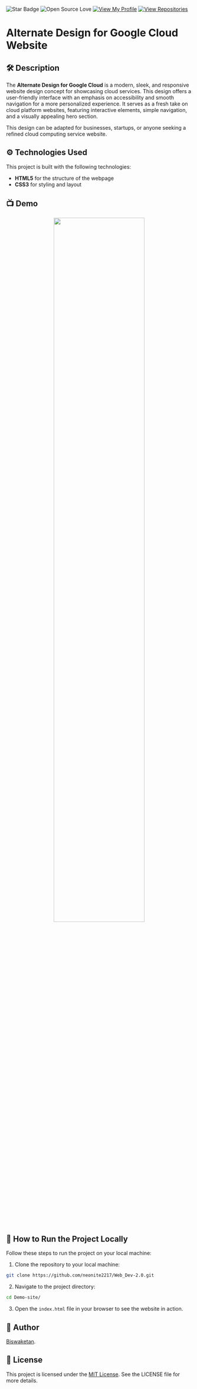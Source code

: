 ![Star Badge](https://img.shields.io/static/v1?label=%F0%9F%8C%9F&message=If%20Useful&style=flat&color=BC4E99)
![Open Source Love](https://badges.frapsoft.com/os/v1/open-source.svg?v=103)
[![View My Profile](https://img.shields.io/badge/View-My_Profile-green?logo=GitHub)](https://github.com/neonite2217)
[![View Repositories](https://img.shields.io/badge/View-My_Repositories-blue?logo=GitHub)](https://github.com/neonite2217?tab=repositories)

# Alternate Design for Google Cloud Website

## 🛠️ Description

The **Alternate Design for Google Cloud** is a modern, sleek, and responsive website design concept for showcasing cloud services. This design offers a user-friendly interface with an emphasis on accessibility and smooth navigation for a more personalized experience. It serves as a fresh take on cloud platform websites, featuring interactive elements, simple navigation, and a visually appealing hero section.

This design can be adapted for businesses, startups, or anyone seeking a refined cloud computing service website.

## ⚙️ Technologies Used

This project is built with the following technologies:

- **HTML5** for the structure of the webpage
- **CSS3** for styling and layout


## 📺 Demo
<p align="center">
<img src="image.png" width=70% height=70%>

## 🚀 How to Run the Project Locally

Follow these steps to run the project on your local machine:

1. Clone the repository to your local machine:

```bash
git clone https://github.com/neonite2217/Web_Dev-2.0.git
```

2. Navigate to the project directory:

```bash
cd Demo-site/
```

3. Open the `index.html` file in your browser to see the website in action.


## 🤖 Author

[Biswaketan](https://github.com/neonite2217/).

## 💬 License

This project is licensed under the [MIT License](LICENSE). See the LICENSE file for more details.
